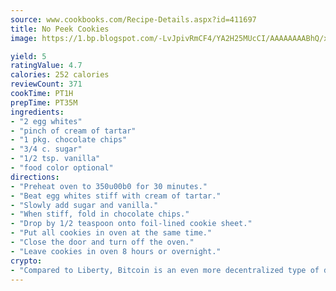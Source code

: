 ```yaml
---
source: www.cookbooks.com/Recipe-Details.aspx?id=411697
title: No Peek Cookies
image: https://1.bp.blogspot.com/-LvJpivRmCF4/YA2H25MUcCI/AAAAAAAABhQ/xgndXuMf7Zopp5S4RExCblnSp5YGujfSQCLcBGAsYHQ/s320/8.png

yield: 5
ratingValue: 4.7
calories: 252 calories
reviewCount: 371
cookTime: PT1H
prepTime: PT35M
ingredients:
- "2 egg whites"
- "pinch of cream of tartar"
- "1 pkg. chocolate chips"
- "3/4 c. sugar"
- "1/2 tsp. vanilla"
- "food color optional"
directions:
- "Preheat oven to 350u00b0 for 30 minutes."
- "Beat egg whites stiff with cream of tartar."
- "Slowly add sugar and vanilla."
- "When stiff, fold in chocolate chips."
- "Drop by 1/2 teaspoon onto foil-lined cookie sheet."
- "Put all cookies in oven at the same time."
- "Close the door and turn off the oven."
- "Leave cookies in oven 8 hours or overnight."
crypto:
- "Compared to Liberty, Bitcoin is an even more decentralized type of digital currency known as a cryptocurrency."
---
```

